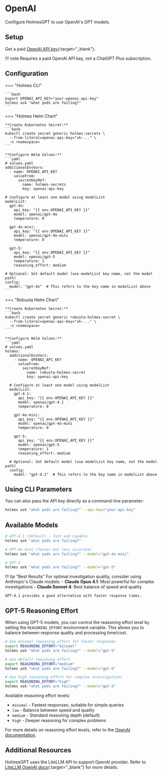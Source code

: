 # OpenAI

Configure HolmesGPT to use OpenAI's GPT models.

## Setup

Get a paid [OpenAI API key](https://help.openai.com/en/articles/4936850-where-do-i-find-my-openai-api-key){:target="_blank"}.

!!! note
    Requires a paid OpenAI API key, not a ChatGPT Plus subscription.

## Configuration

=== "Holmes CLI"

    ```bash
    export OPENAI_API_KEY="your-openai-api-key"
    holmes ask "what pods are failing?"
    ```

=== "Holmes Helm Chart"

    **Create Kubernetes Secret:**
    ```bash
    kubectl create secret generic holmes-secrets \
      --from-literal=openai-api-key="sk-..." \
      -n <namespace>
    ```

    **Configure Helm Values:**
    ```yaml
    # values.yaml
    additionalEnvVars:
      - name: OPENAI_API_KEY
        valueFrom:
          secretKeyRef:
            name: holmes-secrets
            key: openai-api-key

    # Configure at least one model using modelList
    modelList:
      gpt-4o:
        api_key: "{{ env.OPENAI_API_KEY }}"
        model: openai/gpt-4o
        temperature: 0

      gpt-4o-mini:
        api_key: "{{ env.OPENAI_API_KEY }}"
        model: openai/gpt-4o-mini
        temperature: 0

      gpt-5:
        api_key: "{{ env.OPENAI_API_KEY }}"
        model: openai/gpt-5
        temperature: 1
        reasoning_effort: medium

    # Optional: Set default model (use modelList key name, not the model path)
    config:
      model: "gpt-4o"  # This refers to the key name in modelList above
    ```

=== "Robusta Helm Chart"

    **Create Kubernetes Secret:**
    ```bash
    kubectl create secret generic robusta-holmes-secret \
      --from-literal=openai-api-key="sk-..." \
      -n <namespace>
    ```

    **Configure Helm Values:**
    ```yaml
    # values.yaml
    holmes:
      additionalEnvVars:
        - name: OPENAI_API_KEY
          valueFrom:
            secretKeyRef:
              name: robusta-holmes-secret
              key: openai-api-key

      # Configure at least one model using modelList
      modelList:
        gpt-4.1:
          api_key: "{{ env.OPENAI_API_KEY }}"
          model: openai/gpt-4.1
          temperature: 0

        gpt-4o-mini:
          api_key: "{{ env.OPENAI_API_KEY }}"
          model: openai/gpt-4o-mini
          temperature: 0

        gpt-5:
          api_key: "{{ env.OPENAI_API_KEY }}"
          model: openai/gpt-5
          temperature: 1
          reasoning_effort: medium

      # Optional: Set default model (use modelList key name, not the model path)
      config:
        model: "gpt-4.1"  # This refers to the key name in modelList above

## Using CLI Parameters

You can also pass the API key directly as a command-line parameter:

```bash
holmes ask "what pods are failing?" --api-key="your-api-key"
```

## Available Models

```bash
# GPT-4.1 (default) - fast and capable
holmes ask "what pods are failing?"

# GPT-4o mini (faster but less accurate)
holmes ask "what pods are failing?" --model="gpt-4o-mini"

# GPT-5
holmes ask "what pods are failing?" --model="gpt-5"
```

!!! tip "Best Results"
    For optimal investigation quality, consider using Anthropic's Claude models:
    - **Claude Opus 4.1**: Most powerful for complex investigations
    - **Claude Sonnet 4**: Best balance of speed and quality

    GPT-4.1 provides a good alternative with faster response times.

## GPT-5 Reasoning Effort

When using GPT-5 models, you can control the reasoning effort level by setting the `REASONING_EFFORT` environment variable. This allows you to balance between response quality and processing time/cost.

```bash
# Use minimal reasoning effort for faster responses
export REASONING_EFFORT="minimal"
holmes ask "what pods are failing?" --model="gpt-5"

# Use default reasoning effort
export REASONING_EFFORT="medium"
holmes ask "what pods are failing?" --model="gpt-5"

# Use high reasoning effort for complex investigations
export REASONING_EFFORT="high"
holmes ask "what pods are failing?" --model="gpt-5"
```

Available reasoning effort levels:

- `minimal` - Fastest responses, suitable for simple queries
- `low` - Balance between speed and quality
- `medium` - Standard reasoning depth (default)
- `high` - Deeper reasoning for complex problems

For more details on reasoning effort levels, refer to the [OpenAI documentation](https://platform.openai.com/docs/).

## Additional Resources

HolmesGPT uses the LiteLLM API to support OpenAI provider. Refer to [LiteLLM OpenAI docs](https://litellm.vercel.app/docs/providers/openai){:target="_blank"} for more details.
